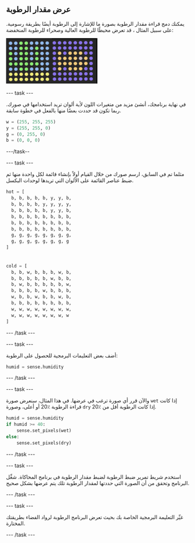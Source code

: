 ## عرض مقدار الرطوبة

يمكنك دمج قراءة مقدار الرطوبة بصورة ما للإشارة إلى الرطوبة أيضًا بطريقة رسومية. على سبيل المثال ، قد تعرض محيطًا للرطوبة العالية وصحراء للرطوبة المنخفضة:

![درجات الحرارة الحارة ودرجات الحرارة الباردة](images/wet-dry.png)

\--- task \---

في نهاية برنامجك، أنشئ مزيد من متغيرات اللون لأية ألوان تريد استخدامها في صورك. ربما تكون قد حددت بعضًا منها بالفعل في خطوة سابقة.

```python
w = (255, 255, 255)
y = (255, 255, 0)
g = (0, 255, 0)
b = (0, 0, 0)
```

\---/task--

\--- task \---

مثلما تم في السابق، ارسم صورك من خلال القيام أولاً بإنشاء قائمة لكل واحدة منها ثم ضبط عناصر القائمة على الألوان التي تريدها لوحدات البكسل.

```python
hot = [
  b, b, b, b, b, y, y, b,
  b, b, b, b, y, y, y, y,
  b, b, b, b, b, y, y, b,
  b, b, b, b, b, b, b, b,
  b, b, b, b, b, b, b, b,
  b, b, b, b, b, b, b, b,
  g, g, g, g, g, g, g, g,
  g, g, g, g, g, g, g, g
]


cold = [
  b, b, w, b, b, b, w, b,
  b, b, b, b, b, w, b, b,
  b, w, b, b, b, b, b, w,
  b, b, b, b, w, b, b, b,
  w, b, b, w, b, b, w, b,
  b, b, b, b, b, b, b, b,
  w, w, w, w, w, w, w, w,
  w, w, w, w, w, w, w, w
]
```

\--- /task \---

\--- task \---

أضف بعض التعليمات البرمجية للحصول على الرطوبة:

```python
humid = sense.humidity
```

\--- /task \---

\--- task \---

والآن قرر أي صورة ترغب في عرضها. في هذا المثال، سنعرض صورة `wet` إذا كانت قراءة الرطوبة ٪20 أو أعلى، وصورة ` dry ` إذا كانت الرطوبة أقل من ٪20.

```python
humid = sense.humidity
if humid >= 40:
    sense.set_pixels(wet)
else:
    sense.set_pixels(dry)
```

\--- /task \---

\--- task \---

استخدم شريط تمرير ضبط الرطوبة لضبط مقدار الرطوبة في برنامج المحاكاة. شغِّل البرنامج وتحقق من أن الصورة التي حددتها لمقدار الرطوبة تلك يتم عرضها بشكل صحيح.

\--- /task \---

\--- task \---

غيِّر التعليمة البرمجية الخاصة بك بحيث تعرض البرنامج الرطوبة لرواد الفضاء بطريقتك المختارة.

\--- /task \---
